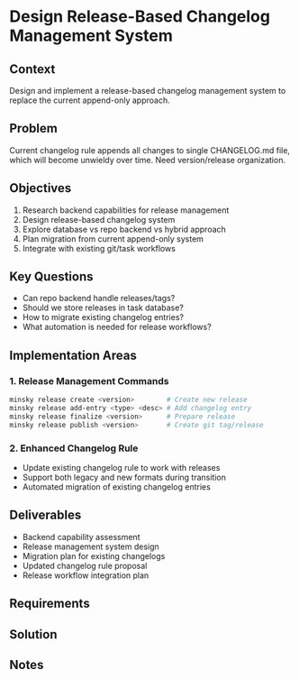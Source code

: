 # Design Release-Based Changelog Management System

## Context

Design and implement a release-based changelog management system to replace the current append-only approach.

## Problem

Current changelog rule appends all changes to single CHANGELOG.md file, which will become unwieldy over time. Need version/release organization.

## Objectives

1. Research backend capabilities for release management
2. Design release-based changelog system 
3. Explore database vs repo backend vs hybrid approach
4. Plan migration from current append-only system
5. Integrate with existing git/task workflows

## Key Questions

- Can repo backend handle releases/tags?
- Should we store releases in task database?
- How to migrate existing changelog entries?
- What automation is needed for release workflows?

## Implementation Areas

### 1. Release Management Commands
```bash
minsky release create <version>        # Create new release
minsky release add-entry <type> <desc> # Add changelog entry
minsky release finalize <version>      # Prepare release
minsky release publish <version>       # Create git tag/release
```

### 2. Enhanced Changelog Rule
- Update existing changelog rule to work with releases
- Support both legacy and new formats during transition
- Automated migration of existing changelog entries

## Deliverables

- Backend capability assessment
- Release management system design
- Migration plan for existing changelogs
- Updated changelog rule proposal
- Release workflow integration plan

## Requirements

## Solution

## Notes
